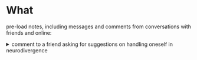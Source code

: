 # What

pre-load notes, including messages and comments from conversations with friends and online:

<details>

<summary>comment to a friend asking for suggestions on handling oneself in neurodivergence</summary>

What keeps me on course is that my course is focussed on fighting demons. It's up to you to determine what those demons are and how you want to fight them. It's much easier to keep track of demons than it is to manage a schedule. When managing a schedule becomes a necessary part of fighting the demons, then that too becomes simpler. We are all somewhat plagued by personal and non-personal demons. Fight your own first — and I'm not suggesting that audhd is one of them — and then turn your gaze upon the demons outside. I'm definitely using "demons" loosely here so identify them as anything you see fit.

I am somewhat quest-based, and I've also how to craft my environment to be conducive to rest, focus, productive, relax, seclude, hermit, whatever I need to do. Determine how to craft your spaces and do so as well as you can, then turn your focus onto your quests and demons.

Architecture:

Do you have information to share with people? Concepts to distribute? Habits you want to develop, alter or remove? Systems, skills, knowledge you want to learn?

Consider the architecture that is required in order for these things to happen not just easily but naturally. E.g. a helical tube gyrates water flowing down it, naturally cleansing the water of anything heavy like silt and dust. Think about water, gravity, etc; construct the architecture of your tasks, your spaces, your activities, your life, so that certain things cannot help but come to pass.

***

Also do consider that you may need to engage in more self-care. Rest, recuperate, don't put excessive pressure on yourself. Reduce your expectations of your success, consider what you think "success" even is. Enjoy the calm, enjoy the silence, enjoy the noise, return to your centre.

You may find that the struggles arise internally due to overstimulation and over-exertion.

Try dzogchen meditation. It's kinda a different class of meditation than most. I only practised it intentionally a few times, but it's kinda changed my default brain modality, and I can sorta microdose it any time I need it.

Draw symbols and words on your hand that you want to internalise and entrain into yourself. I've programmed a bunch of stuff into myself by drawing on my hands every day. Drawing carries more repetition than tattooing.

***

Don't force yourself to construct everything in advance. Iteration is acceptable. Start things, do them, craft your architecture, modify it as you go along. Pre-perfection was always a major trap for me and I struggled to get started.

</details>

